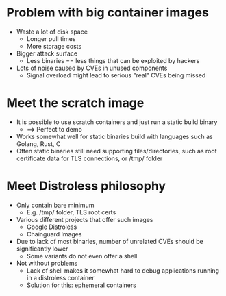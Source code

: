 # Problem with big container images
* Waste a lot of disk space
    * Longer pull times
    * More storage costs
* Bigger attack surface
    * Less binaries == less things that can be exploited by hackers
* Lots of noise caused by CVEs in unused components
    * Signal overload might lead to serious "real" CVEs being missed

# Meet the scratch image
* It is possible to use scratch containers and just run a static build binary
    * ==> Perfect to demo
* Works somewhat well for static binaries build with languages such as Golang, Rust, C
* Often static binaries still need supporting files/directories, such as root certificate data for TLS connections, or /tmp/ folder

# Meet Distroless philosophy
* Only contain bare minimum
    * E.g. /tmp/ folder, TLS root certs
* Various different projects that offer such images
    * Google Distroless
    * Chainguard Images
* Due to lack of most binaries, number of unrelated CVEs should be significantly lower
    * Some variants do not even offer a shell
* Not without problems
    * Lack of shell makes it somewhat hard to debug applications running in a distroless container
    * Solution for this: ephemeral containers
